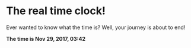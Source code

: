 # The real time clock!

Ever wanted to know what the time is? Well, your journey is about to end!

**The time is Nov 29, 2017, 03:42**
